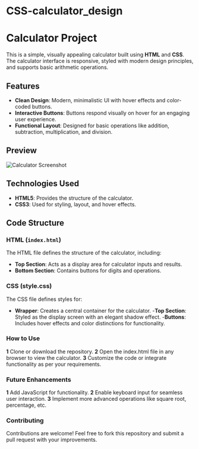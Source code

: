 # CSS-calculator_design
# Calculator Project

This is a simple, visually appealing calculator built using **HTML** and **CSS**. The calculator interface is responsive, styled with modern design principles, and supports basic arithmetic operations.

## Features

- **Clean Design**: Modern, minimalistic UI with hover effects and color-coded buttons.
- **Interactive Buttons**: Buttons respond visually on hover for an engaging user experience.
- **Functional Layout**: Designed for basic operations like addition, subtraction, multiplication, and division.

## Preview

![Calculator Screenshot](calculator.png)

## Technologies Used

- **HTML5**: Provides the structure of the calculator.
- **CSS3**: Used for styling, layout, and hover effects.

## Code Structure

### HTML (`index.html`)


The HTML file defines the structure of the calculator, including:
- **Top Section**: Acts as a display area for calculator inputs and results.
- **Bottom Section**: Contains buttons for digits and operations.
  
### CSS (style.css)
The CSS file defines styles for:

- **Wrapper**: Creates a central container for the calculator.
-**Top Section**: Styled as the display screen with an elegant shadow effect.
-**Buttons**: Includes hover effects and color distinctions for functionality.

### How to Use
**1** Clone or download the repository.
**2** Open the index.html file in any browser to view the calculator.
**3** Customize the code or integrate functionality as per your requirements.

### Future Enhancements
**1** Add JavaScript for functionality.
**2** Enable keyboard input for seamless user interaction.
**3** Implement more advanced operations like square root, percentage, etc.
### Contributing

Contributions are welcome! Feel free to fork this repository and submit a pull request with your improvements.
